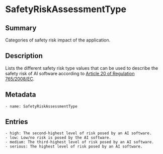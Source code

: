 <!-- Automatically generated by spec-parser v2.0.0 on 2023-12-25T20:28:21.783513+00:00 -->
<!-- SPDX-License-Identifier: Community-Spec-1.0 -->

# SafetyRiskAssessmentType

## Summary

Categories of safety risk impact of the application.


## Description

Lists the different safety risk type values that can be used to describe the safety risk of AI software
according to [Article 20 of Regulation 765/2008/EC](https://ec.europa.eu/docsroom/documents/17107/attachments/1/translations/en/renditions/pdf).


## Metadata

    - name: SafetyRiskAssessmentType



## Entries
    - high: The second-highest level of risk posed by an AI software.
    - low: Low/no risk is posed by the AI software.
    - medium: The third-highest level of risk posed by an AI software.
    - serious: The highest level of risk posed by an AI software.

